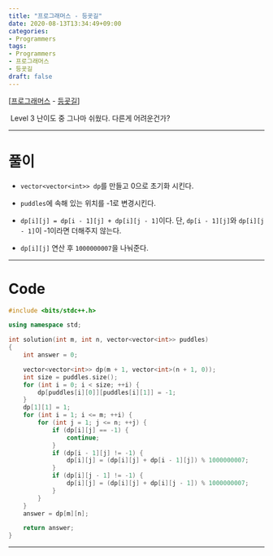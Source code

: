 ```yaml
---
title: "프로그래머스 - 등굣길"
date: 2020-08-13T13:34:49+09:00
categories:
- Programmers
tags:
- Programmers
- 프로그래머스
- 등굣길
draft: false
---
```


[[프로그래머스](https://programmers.co.kr/learn/courses/30/lessons/42884) - [등굣길](https://programmers.co.kr/learn/courses/30/lessons/42884)]

&nbsp;Level 3 난이도 중 그나마 쉬웠다. 다른게 어려운건가?

<hr>

# 풀이

- `vector<vector<int>> dp`를 만들고 0으로 초기화 시킨다.

- `puddles`에 속해 있는 위치를 -1로 변경시킨다.

- `dp[i][j] = dp[i - 1][j] + dp[i][j - 1]`이다. 단, `dp[i - 1][j]`와 `dp[i][j - 1]`이 -1이라면 더해주지 않는다.

- `dp[i][j]` 연산 후 `1000000007`을 나눠준다.

<hr>

# Code

```c++
#include <bits/stdc++.h>

using namespace std;

int solution(int m, int n, vector<vector<int>> puddles)
{
    int answer = 0;

    vector<vector<int>> dp(m + 1, vector<int>(n + 1, 0));
    int size = puddles.size();
    for (int i = 0; i < size; ++i) {
        dp[puddles[i][0]][puddles[i][1]] = -1;
    }
    dp[1][1] = 1;
    for (int i = 1; i <= m; ++i) {
        for (int j = 1; j <= n; ++j) {
            if (dp[i][j] == -1) {
                continue;
            }
            if (dp[i - 1][j] != -1) {
                dp[i][j] = (dp[i][j] + dp[i - 1][j]) % 1000000007;
            }
            if (dp[i][j - 1] != -1) {
                dp[i][j] = (dp[i][j] + dp[i][j - 1]) % 1000000007;
            }
        }
    }
    answer = dp[m][n];

    return answer;
}
```
<hr>